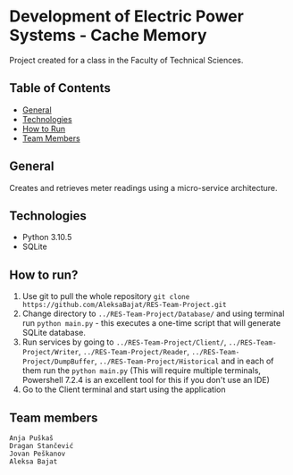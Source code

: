 # Development of Electric Power Systems - Cache Memory

Project created for a class in the Faculty of Technical Sciences. 

## Table of Contents
* [General](#general)
* [Technologies](#technologies)
* [How to Run](#how-to-run?)
* [Team Members](#team-members)

## General

Creates and retrieves meter readings using a micro-service architecture.

## Technologies
* Python 3.10.5
* SQLite

## How to run?
1. Use git to pull the whole repository `git clone https://github.com/AleksaBajat/RES-Team-Project.git`
2. Change directory to `../RES-Team-Project/Database/` and using terminal run `python main.py` - this executes a one-time script that will generate SQLite database.
3. Run services by going to `../RES-Team-Project/Client/`, `../RES-Team-Project/Writer`, `../RES-Team-Project/Reader`, `../RES-Team-Project/DumpBuffer`, `../RES-Team-Project/Historical` and in each of them run the `python main.py` (This will require multiple terminals, Powershell 7.2.4 is an excellent tool for this if you don't use an IDE)
4. Go to the Client terminal and start using the application

## Team members
    Anja Puškaš 
    Dragan Stančević 
    Jovan Peškanov 
    Аleksa Bajat
